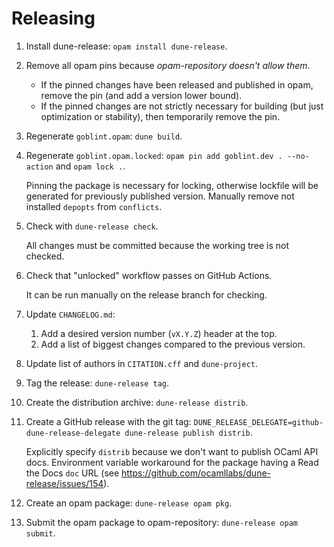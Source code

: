 # Releasing

1. Install dune-release: `opam install dune-release`.
2. Remove all opam pins because _opam-repository doesn't allow them_.

    * If the pinned changes have been released and published in opam, remove the pin (and add a version lower bound).
    * If the pinned changes are not strictly necessary for building (but just optimization or stability), then temporarily remove the pin.

3. Regenerate `goblint.opam`: `dune build`.
4. Regenerate `goblint.opam.locked`: `opam pin add goblint.dev . --no-action` and `opam lock .`.

    Pinning the package is necessary for locking, otherwise lockfile will be generated for previously published version.
    Manually remove not installed `depopts` from `conflicts`.

5. Check with `dune-release check`.

    All changes must be committed because the working tree is not checked.

6. Check that "unlocked" workflow passes on GitHub Actions.

    It can be run manually on the release branch for checking.

7. Update `CHANGELOG.md`:

    1. Add a desired version number (`vX.Y.Z`) header at the top.
    2. Add a list of biggest changes compared to the previous version.

8. Update list of authors in `CITATION.cff` and `dune-project`.
9. Tag the release: `dune-release tag`.
10. Create the distribution archive: `dune-release distrib`.
11. Create a GitHub release with the git tag: `DUNE_RELEASE_DELEGATE=github-dune-release-delegate dune-release publish distrib`.

    Explicitly specify `distrib` because we don't want to publish OCaml API docs.
    Environment variable workaround for the package having a Read the Docs `doc` URL (see <https://github.com/ocamllabs/dune-release/issues/154>).

12. Create an opam package: `dune-release opam pkg`.
13. Submit the opam package to opam-repository: `dune-release opam submit`.
